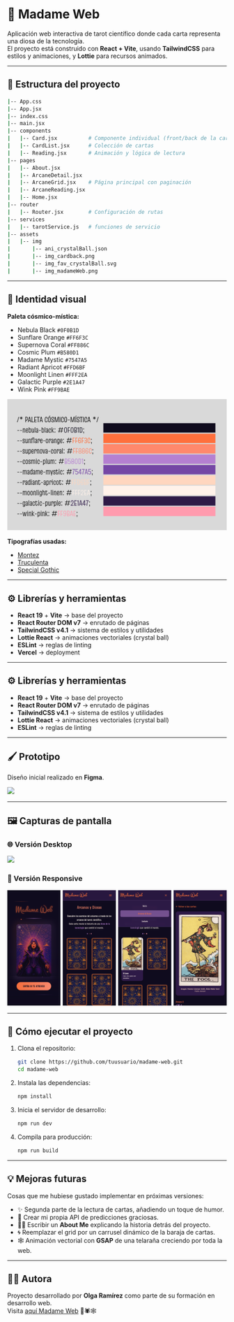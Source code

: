 # 🔮 Madame Web

Aplicación web interactiva de tarot científico donde cada carta representa una diosa de la tecnología.  
El proyecto está construido con **React + Vite**, usando **TailwindCSS** para estilos y animaciones, y **Lottie** para recursos animados.  

---

## 📂 Estructura del proyecto

```bash
|-- App.css
|-- App.jsx
|-- index.css
|-- main.jsx
|-- components
|   |-- Card.jsx          # Componente individual (front/back de la carta)
|   |-- CardList.jsx      # Colección de cartas
|   |-- Reading.jsx       # Animación y lógica de lectura
|-- pages
|   |-- About.jsx
|   |-- ArcaneDetail.jsx
|   |-- ArcaneGrid.jsx    # Página principal con paginación
|   |-- ArcaneReading.jsx
|   |-- Home.jsx
|-- router
|   |-- Router.jsx        # Configuración de rutas
|-- services
|   |-- tarotService.js   # funciones de servicio
|-- assets
|   |-- img
|       |-- ani_crystalBall.json
|       |-- img_cardback.png
|       |-- img_fav_crystalBall.svg
|       |-- img_madameWeb.png

```
---

## 🎨 Identidad visual

**Paleta cósmico-mística:**

- Nebula Black `#0F0B1D`  
- Sunflare Orange `#FF6F3C`  
- Supernova Coral `#FF886C`  
- Cosmic Plum `#B580D1`  
- Madame Mystic `#7547A5`  
- Radiant Apricot `#FFD6BF`  
- Moonlight Linen `#FFF2EA`  
- Galactic Purple `#2E1A47`  
- Wink Pink `#FF9BAE`  

![](./src/assets/img/readme_img/color_palette_madameWeb.png)

**Tipografías usadas:**
- [Montez](https://fonts.google.com/specimen/Montez)  
- [Truculenta](https://fonts.google.com/specimen/Truculenta)  
- [Special Gothic](https://fonts.google.com/specimen/Special+Gothic)  

---

## ⚙️ Librerías y herramientas

- **React 19** + **Vite** → base del proyecto  
- **React Router DOM v7** → enrutado de páginas  
- **TailwindCSS v4.1** → sistema de estilos y utilidades  
- **Lottie React** → animaciones vectoriales (crystal ball)  
- **ESLint** → reglas de linting
- **Vercel** → deployment 

---

## ⚙️ Librerías y herramientas

- **React 19** + **Vite** → base del proyecto  
- **React Router DOM v7** → enrutado de páginas  
- **TailwindCSS v4.1** → sistema de estilos y utilidades  
- **Lottie React** → animaciones vectoriales (crystal ball)  
- **ESLint** → reglas de linting  


---

## 🖌️ Prototipo

Diseño inicial realizado en **Figma**.

![](./src/assets/img/readme_img/prototipo_figma.png)

---

## 🖼️ Capturas de pantalla

### 🌐 Versión Desktop
![](./src/assets/img/readme_img/desktop.png)

### 📱 Versión Responsive
![](src/assets/img/readme_img/mobile.png)

---

## 🚀 Cómo ejecutar el proyecto

1. Clona el repositorio:  
   ```bash
   git clone https://github.com/tuusuario/madame-web.git
   cd madame-web
   ```

2. Instala las dependencias:  
   ```bash
   npm install
   ```

3. Inicia el servidor de desarrollo:  
   ```bash
   npm run dev
   ```

4. Compila para producción:  
   ```bash
   npm run build
   ```

---

## 💡 Mejoras futuras

Cosas que me hubiese gustado implementar en próximas versiones:  
- ✨ Segunda parte de la lectura de cartas, añadiendo un toque de humor.  
- 🤖 Crear mi propia API de predicciones graciosas.  
- 🧑‍🎨 Escribir un **About Me** explicando la historia detrás del proyecto.  
- 🌀 Reemplazar el grid por un carrusel dinámico de la baraja de cartas.  
- 🕸 Animación vectorial con **GSAP** de una telaraña creciendo por toda la web.  

---

## 👩‍💻 Autora

Proyecto desarrollado por **Olga Ramírez** como parte de su formación en desarrollo web.  
Visita [aquí Madame Web](https://madame-web.vercel.app/) 🔮🕷️🕸️
